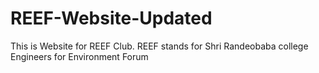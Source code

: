 # REEF-Website-Updated
This is Website for REEF Club. 
REEF stands for Shri Randeobaba college Engineers for Environment Forum
